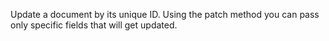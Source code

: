 Update a document by its unique ID.
Using the patch method you can pass only specific fields that will get updated.
